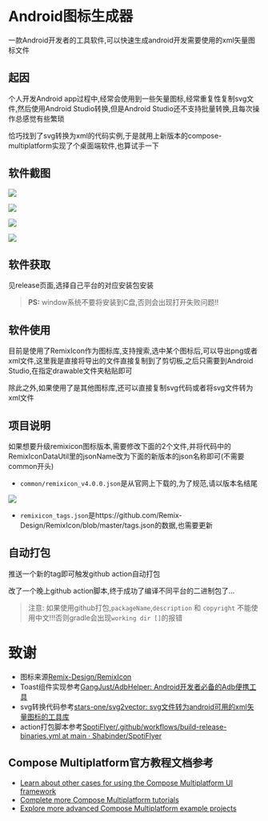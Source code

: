 
# Android图标生成器

一款Android开发者的工具软件,可以快速生成android开发需要使用的xml矢量图标文件

## 起因

个人开发Android app过程中,经常会使用到一些矢量图标,经常重复性复制svg文件,然后使用Android Studio转换,但是Android Studio还不支持批量转换,且每次操作总感觉有些繁琐

恰巧找到了svg转换为xml的代码实例,于是就用上新版本的compose-multiplatform实现了个桌面端软件,也算试手一下

## 软件截图

![](https://img2024.cnblogs.com/blog/1210268/202401/1210268-20240103143833652-251587451.png)

![](https://img2024.cnblogs.com/blog/1210268/202401/1210268-20240103144235939-754101879.png)

![](https://img2024.cnblogs.com/blog/1210268/202401/1210268-20240103143845742-1738448581.png)

![](https://img2024.cnblogs.com/blog/1210268/202401/1210268-20240103143854082-725375603.png)

## 软件获取

见release页面,选择自己平台的对应安装包安装

> **PS:** window系统不要将安装到C盘,否则会出现打开失败问题!!

## 软件使用

目前是使用了RemixIcon作为图标库,支持搜索,选中某个图标后,可以导出png或者xml文件,这里我是直接将导出的文件直接复制到了剪切板,之后只需要到Android Studio,在指定drawable文件夹粘贴即可

除此之外,如果使用了是其他图标库,还可以直接复制svg代码或者将svg文件转为xml文件


## 项目说明

如果想要升级remixicon图标版本,需要修改下面的2个文件,并将代码中的RemixIconDataUtil里的jsonName改为下面的新版本的json名称即可(不需要common开头)

- `common/remixicon_v4.0.0.json`是从官网上下载的,为了规范,请以版本名结尾

![](https://img2023.cnblogs.com/blog/1210268/202312/1210268-20231218104014035-701783491.png)

- `remixicon_tags.json`是https://github.com/Remix-Design/RemixIcon/blob/master/tags.json的数据,也需要更新

## 自动打包

推送一个新的tag即可触发github action自动打包

改了一个晚上github action脚本,终于成功了编译不同平台的二进制包了...

> 注意: 如果使用github打包,`packageName`,`description` 和 `copyright` 不能使用中文!!!否则gradle会出现`working dir []`的报错

# 致谢

- 图标来源[Remix-Design/RemixIcon](https://github.com/Remix-Design/RemixIcon)
- Toast组件实现参考[GangJust/AdbHelper: Android开发者必备的Adb便携工具](https://github.com/GangJust/AdbHelper)
- svg转换代码参考[stars-one/svg2vector: svg文件转为android可用的xml矢量图标的工具库](https://github.com/stars-one/svg2vector)
- action打包脚本参考[SpotiFlyer/.github/workflows/build-release-binaries.yml at main · Shabinder/SpotiFlyer](https://github.com/Shabinder/SpotiFlyer/blob/main/.github/workflows/build-release-binaries.yml)

## Compose Multiplatform官方教程文档参考

- [Learn about other cases for using the Compose Multiplatform UI framework](https://github.com/JetBrains/compose-multiplatform#readme)
- [Complete more Compose Multiplatform tutorials](https://github.com/JetBrains/compose-multiplatform/blob/master/tutorials/README.md)
- [Explore more advanced Compose Multiplatform example projects](https://github.com/JetBrains/compose-multiplatform/blob/master/examples/README.md)
